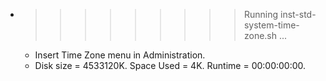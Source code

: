 * >>>>>>>>> Running inst-std-system-time-zone.sh ...
  * Insert Time Zone menu in Administration.
  * Disk size = 4533120K. Space Used = 4K. Runtime = 00:00:00:00.
